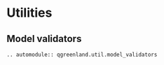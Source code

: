 # Utilities

## Model validators

```{eval-rst}
.. automodule:: qgreenland.util.model_validators
```
